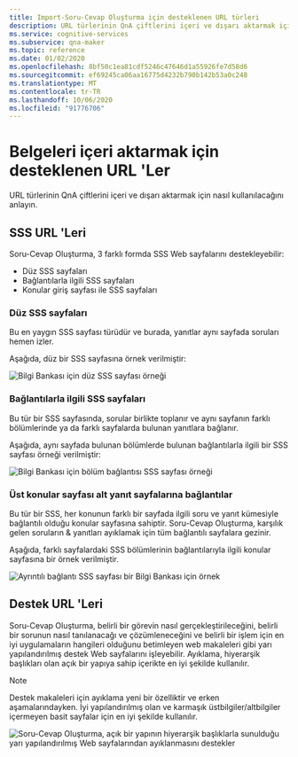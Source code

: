 ```yaml
---
title: Import-Soru-Cevap Oluşturma için desteklenen URL türleri
description: URL türlerinin QnA çiftlerini içeri ve dışarı aktarmak için nasıl kullanılacağını anlayın.
ms.service: cognitive-services
ms.subservice: qna-maker
ms.topic: reference
ms.date: 01/02/2020
ms.openlocfilehash: 8bf50c1ea81cdf5246c47646d1a55926fe7d58d6
ms.sourcegitcommit: ef69245ca06aa16775d4232b790b142b53a0c248
ms.translationtype: MT
ms.contentlocale: tr-TR
ms.lasthandoff: 10/06/2020
ms.locfileid: "91776706"
---
```

# <a name="urls-supported-for-importing-documents"></a>Belgeleri içeri aktarmak için desteklenen URL 'Ler

URL türlerinin QnA çiftlerini içeri ve dışarı aktarmak için nasıl kullanılacağını anlayın.

## <a name="faq-urls"></a>SSS URL 'Leri

Soru-Cevap Oluşturma, 3 farklı formda SSS Web sayfalarını destekleyebilir:

* Düz SSS sayfaları
* Bağlantılarla ilgili SSS sayfaları
* Konular giriş sayfası ile SSS sayfaları

### <a name="plain-faq-pages"></a>Düz SSS sayfaları

Bu en yaygın SSS sayfası türüdür ve burada, yanıtlar aynı sayfada soruları hemen izler.

Aşağıda, düz bir SSS sayfasına örnek verilmiştir:

![Bilgi Bankası için düz SSS sayfası örneği](./media/qnamaker-concepts-datasources/plain-faq.png)


### <a name="faq-pages-with-links"></a>Bağlantılarla ilgili SSS sayfaları

Bu tür bir SSS sayfasında, sorular birlikte toplanır ve aynı sayfanın farklı bölümlerinde ya da farklı sayfalarda bulunan yanıtlara bağlanır.

Aşağıda, aynı sayfada bulunan bölümlerde bulunan bağlantılarla ilgili bir SSS sayfası örneği verilmiştir:

 ![Bilgi Bankası için bölüm bağlantısı SSS sayfası örneği](./media/qnamaker-concepts-datasources/sectionlink-faq.png)


### <a name="parent-topics-page-links-to-child-answers-pages"></a>Üst konular sayfası alt yanıt sayfalarına bağlantılar

Bu tür bir SSS, her konunun farklı bir sayfada ilgili soru ve yanıt kümesiyle bağlantılı olduğu konular sayfasına sahiptir. Soru-Cevap Oluşturma, karşılık gelen soruların & yanıtları ayıklamak için tüm bağlantılı sayfalara gezinir.

Aşağıda, farklı sayfalardaki SSS bölümlerinin bağlantılarıyla ilgili konular sayfasına bir örnek verilmiştir.

 ![Ayrıntılı bağlantı SSS sayfası bir Bilgi Bankası için örnek](./media/qnamaker-concepts-datasources/topics-faq.png)

## <a name="support-urls"></a>Destek URL 'Leri

Soru-Cevap Oluşturma, belirli bir görevin nasıl gerçekleştirileceğini, belirli bir sorunun nasıl tanılanacağı ve çözümleneceğini ve belirli bir işlem için en iyi uygulamaların hangileri olduğunu betimleyen web makaleleri gibi yarı yapılandırılmış destek Web sayfalarını işleyebilir. Ayıklama, hiyerarşik başlıkları olan açık bir yapıya sahip içerikte en iyi şekilde kullanılır.

> [!NOTE]
> Destek makaleleri için ayıklama yeni bir özelliktir ve erken aşamalarındayken. İyi yapılandırılmış olan ve karmaşık üstbilgiler/altbilgiler içermeyen basit sayfalar için en iyi şekilde kullanılır.

![Soru-Cevap Oluşturma, açık bir yapının hiyerarşik başlıklarla sunulduğu yarı yapılandırılmış Web sayfalarından ayıklanmasını destekler](./media/qnamaker-concepts-datasources/support-web-pages-with-heirarchical-structure.png)
